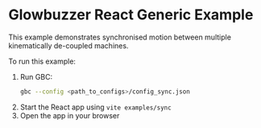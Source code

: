 # Glowbuzzer React Generic Example

This example demonstrates synchronised motion between multiple kinematically de-coupled machines.

To run this example:

1. Run GBC:
    ```bash
    gbc --config <path_to_configs>/config_sync.json
    ```
1. Start the React app using `vite examples/sync`
1. Open the app in your browser 
